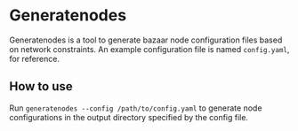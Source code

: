 # Generatenodes

Generatenodes is a tool to generate bazaar node configuration files based on network constraints.
An example configuration file is named `config.yaml`, for reference.

## How to use
Run `generatenodes --config /path/to/config.yaml` to generate node configurations in the output directory specified by the config file.
